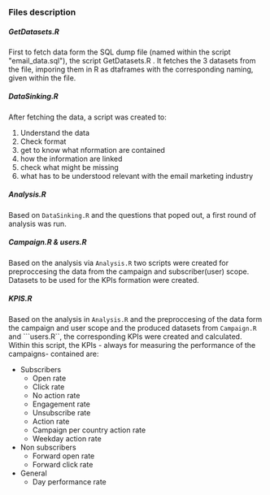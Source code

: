 ### Files description

##### GetDatasets.R

First to fetch data form the SQL dump file (named within the script  "email_data.sql"), the script GetDatasets.R . It fetches the 3 datasets from the file, imporing them in R as dtaframes with the corresponding naming, given within the file.

##### DataSinking.R

After fetching the data, a script was created to:

1. Understand the data
2. Check format
3. get to know what nformation are contained
4. how the information are linked
5. check what might be missing
6. what has to be understood relevant with the email marketing industry

##### Analysis.R

Based on ```DataSinking.R``` and the questions that poped out, a first round of analysis was run.

##### Campaign.R & users.R

Based on the analysis via ```Analysis.R``` two scripts were created for preproccesing the data from the campaign and subscriber(user) scope. Datasets to be used for the KPIs formation were created.

##### KPIS.R

Based on the analysis in ```Analysis.R``` and the preproccesing of the data form the campaign and user scope and the produced datasets from ```Campaign.R``` and ```users.R``, the corresponding KPIs were created and calculated. Within this script, the KPIs - always for measuring the performance of the campaigns-  contained are:

*   Subscribers
    *    Open rate
    *   Click rate
    *   No action rate
    *   Engagement rate
    *   Unsubscribe rate
    *   Action rate
    *   Campaign per country action rate
    *   Weekday action rate
*   Non subscribers
    *   Forward open rate
    *   Forward click rate
*   General
    *   Day performance rate


